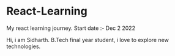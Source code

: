 # React-Learning
My react learning journey.
Start date :- Dec 2 2022

Hi, i am Sidharth. B.Tech final year student, i love to explore new technologies.
